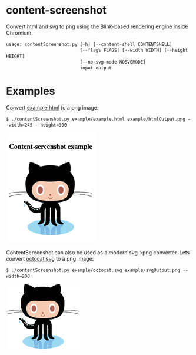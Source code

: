 # content-screenshot
Convert html and svg to png using the Blink-based rendering engine inside Chromium.

```
usage: contentScreenshot.py [-h] [--content-shell CONTENTSHELL]
                            [--flags FLAGS] [--width WIDTH] [--height HEIGHT]
                            [--no-svg-mode NOSVGMODE]
                            input output
```

# Examples

Convert [example.html](https://github.com/progers/content-screenshot/blob/master/example/example.html) to a png image:
```
$ ./contentScreenshot.py example/example.html example/htmlOutput.png --width=245 --height=300
```
![example.html as an image](/example/htmlOutput.png)

ContentScreenshot can also be used as a modern svg->png converter. Lets convert [octocat.svg](https://github.com/progers/content-screenshot/blob/master/example/octocat.svg) to a png image:
```
$ ./contentScreenshot.py example/octocat.svg example/svgOutput.png --width=200
```
![example.html as an image](/example/svgOutput.png)

